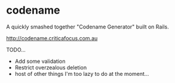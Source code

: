 # codename

A quickly smashed together "Codename Generator" built on Rails.

http://codename.criticafocus.com.au

TODO...
- Add some validation
- Restrict overzealous deletion
- host of other things I'm too lazy to do at the moment...